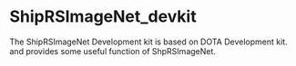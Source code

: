 # ShipRSImageNet_devkit
The ShipRSImageNet Development kit is based on DOTA Development kit.  and provides some useful function of ShpRSImageNet.
